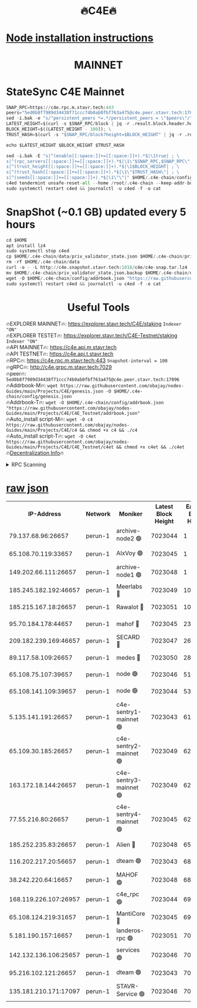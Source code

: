 <h1 align="center"> 🔥C4E🔥</h1>

[Node installation instructions](https://github.com/obajay/nodes-Guides/tree/main/Projects/C4E)
=

<h1 align="center"> MAINNET</h1>

# StateSync C4E Mainnet
```python
SNAP_RPC=https://c4e.rpc.m.stavr.tech:443
peers="5ed0b8f7989d34438f71ccc74b0ab0fbf763a475@c4e.peer.stavr.tech:17096"
sed -i.bak -e "s/^persistent_peers *=.*/persistent_peers = \"$peers\"/" $HOME/.c4e-chain/config/config.toml
LATEST_HEIGHT=$(curl -s $SNAP_RPC/block | jq -r .result.block.header.height); \
BLOCK_HEIGHT=$((LATEST_HEIGHT - 100)); \
TRUST_HASH=$(curl -s "$SNAP_RPC/block?height=$BLOCK_HEIGHT" | jq -r .result.block_id.hash)

echo $LATEST_HEIGHT $BLOCK_HEIGHT $TRUST_HASH

sed -i.bak -E "s|^(enable[[:space:]]+=[[:space:]]+).*$|\1true| ; \
s|^(rpc_servers[[:space:]]+=[[:space:]]+).*$|\1\"$SNAP_RPC,$SNAP_RPC\"| ; \
s|^(trust_height[[:space:]]+=[[:space:]]+).*$|\1$BLOCK_HEIGHT| ; \
s|^(trust_hash[[:space:]]+=[[:space:]]+).*$|\1\"$TRUST_HASH\"| ; \
s|^(seeds[[:space:]]+=[[:space:]]+).*$|\1\"\"|" $HOME/.c4e-chain/config/config.toml
c4ed tendermint unsafe-reset-all --home /root/.c4e-chain --keep-addr-book
sudo systemctl restart c4ed && journalctl -u c4ed -f -o cat
```
# SnapShot (~0.1 GB) updated every 5 hours
```python
cd $HOME
apt install lz4
sudo systemctl stop c4ed
cp $HOME/.c4e-chain/data/priv_validator_state.json $HOME/.c4e-chain/priv_validator_state.json.backup
rm -rf $HOME/.c4e-chain/data
curl -o - -L http://c4e.snapshot.stavr.tech:1018/c4e/c4e-snap.tar.lz4 | lz4 -c -d - | tar -x -C $HOME/.c4e-chain --strip-components 2
mv $HOME/.c4e-chain/priv_validator_state.json.backup $HOME/.c4e-chain/data/priv_validator_state.json
wget -O $HOME/.c4e-chain/config/addrbook.json "https://raw.githubusercontent.com/obajay/nodes-Guides/main/Projects/C4E/addrbook.json"
sudo systemctl restart c4ed && journalctl -u c4ed -f -o cat
```
 <h1 align="center"> Useful Tools</h1>

🔥EXPLORER MAINNET🔥:  https://explorer.stavr.tech/C4E/staking            `Indexer "ON"` \
🔥EXPLORER TESTET🔥:   https://explorer.stavr.tech/C4E-Testnet/staking     `Indexer "ON"` \
🔥API MAINNET🔥:       https://c4e.api.m.stavr.tech \
🔥API TESTNET🔥:       https://c4e.api.t.stavr.tech \
🔥RPC🔥:               https://c4e.rpc.m.stavr.tech:443                  `Snapshot-interval = 100` \
🔥gRPC🔥:              http://c4e.grpc.m.stavr.tech:7029 \
🔥peer🔥:              `5ed0b8f7989d34438f71ccc74b0ab0fbf763a475@c4e.peer.stavr.tech:17096` \
🔥Addrbook-M🔥:    ```wget https://raw.githubusercontent.com/obajay/nodes-Guides/main/Projects/C4E/genesis.json -O $HOME/.c4e-chain/config/genesis.json``` \
🔥Addrbook-T🔥:    ```wget -O $HOME/.c4e-chain/config/addrbook.json "https://raw.githubusercontent.com/obajay/nodes-Guides/main/Projects/C4E/C4E_Testnet/addrbook.json"``` \
🔥Auto_install script-M🔥: ```wget -O c4 https://raw.githubusercontent.com/obajay/nodes-Guides/main/Projects/C4E/c4 && chmod +x c4 && ./c4``` \
🔥Auto_install script-T🔥: ```wget -O c4et https://raw.githubusercontent.com/obajay/nodes-Guides/main/Projects/C4E/C4E_Testnet/c4et && chmod +x c4et && ./c4et``` \
🔥[Decentralization Info](https://github.com/obajay/StateSync-snapshots/tree/main/Projects/C4E/Decentralization)🔥




<details>
<summary>RPC Scanning</summary>

<h2 align="center"> We scan nodes in real time every 4 hours. And we provide the final result of RPC endpoints.
We cannot influence the operation of these nodes in any way. </h2>


```python
If Voting Power is higher than 0 --> then the Node is a validator of the network and may be subject to attack and be a potential threat to the chain.
```
```python
We marked such validators with a red symbol
```

</details>

[raw json](https://rpc-check.c4e.stavr.tech/c4e/rpc-c4e-result.json)
=



<table><tr><th>IP-Address</th><th>Network</th><th>Moniker</th><th>Latest Block Height</th><th>Earliest Block Height</th><th>Catching Up</th><th>Tx Index</th><th>Voting Power</th><th>Scan Time</th></tr><tr><td>79.137.68.96:26657</td><td>perun-1</td><td>archive-node2 🟢</td><td>7023044</td><td>1</td><td>False</td><td>on</td><td>0</td><td>2024-02-04T02:56:57.303434740UTC</td></tr><tr><td>65.108.70.119:33657</td><td>perun-1</td><td>AlxVoy 🟢</td><td>7023045</td><td>1</td><td>False</td><td>on</td><td>0</td><td>2024-02-04T02:57:11.952070277UTC</td></tr><tr><td>149.202.66.111:26657</td><td>perun-1</td><td>archive-node1 🟢</td><td>7023048</td><td>1</td><td>False</td><td>on</td><td>0</td><td>2024-02-04T02:57:28.345336753UTC</td></tr><tr><td>185.245.182.192:46657</td><td>perun-1</td><td>Meerlabs 🔴</td><td>7023049</td><td>1051501</td><td>False</td><td>on</td><td>527310</td><td>2024-02-04T02:57:35.766163730UTC</td></tr><tr><td>185.215.167.18:26657</td><td>perun-1</td><td>Rawalot 🔴</td><td>7023051</td><td>1090501</td><td>False</td><td>on</td><td>701423</td><td>2024-02-04T02:57:47.715163017UTC</td></tr><tr><td>95.70.184.178:44657</td><td>perun-1</td><td>mahof 🔴</td><td>7023045</td><td>2342001</td><td>False</td><td>off</td><td>1865533</td><td>2024-02-04T02:57:11.286459764UTC</td></tr><tr><td>209.182.239.169:46657</td><td>perun-1</td><td>SECARD 🔴</td><td>7023047</td><td>2616101</td><td>False</td><td>off</td><td>1136703</td><td>2024-02-04T02:57:23.660489635UTC</td></tr><tr><td>89.117.58.109:26657</td><td>perun-1</td><td>medes 🔴</td><td>7023050</td><td>2826001</td><td>False</td><td>off</td><td>1484927</td><td>2024-02-04T02:57:42.976652391UTC</td></tr><tr><td>65.108.75.107:39657</td><td>perun-1</td><td>node 🟢</td><td>7023046</td><td>5198801</td><td>False</td><td>on</td><td>0</td><td>2024-02-04T02:57:14.767807204UTC</td></tr><tr><td>65.108.141.109:39657</td><td>perun-1</td><td>node 🟢</td><td>7023044</td><td>5303301</td><td>False</td><td>on</td><td>0</td><td>2024-02-04T02:56:59.806047828UTC</td></tr><tr><td>5.135.141.191:26657</td><td>perun-1</td><td>c4e-sentry1-mainnet 🟢</td><td>7023043</td><td>6198001</td><td>False</td><td>on</td><td>0</td><td>2024-02-04T02:56:56.298777069UTC</td></tr><tr><td>65.109.30.185:26657</td><td>perun-1</td><td>c4e-sentry2-mainnet 🟢</td><td>7023049</td><td>6238301</td><td>False</td><td>on</td><td>0</td><td>2024-02-04T02:57:35.348319601UTC</td></tr><tr><td>163.172.18.144:26657</td><td>perun-1</td><td>c4e-sentry3-mainnet 🟢</td><td>7023049</td><td>6239001</td><td>False</td><td>on</td><td>0</td><td>2024-02-04T02:57:36.373260889UTC</td></tr><tr><td>77.55.216.80:26657</td><td>perun-1</td><td>c4e-sentry4-mainnet 🟢</td><td>7023045</td><td>6241001</td><td>False</td><td>on</td><td>0</td><td>2024-02-04T02:57:11.620025320UTC</td></tr><tr><td>185.252.235.83:26657</td><td>perun-1</td><td>Alien 🔴</td><td>7023048</td><td>6502501</td><td>False</td><td>on</td><td>1136761</td><td>2024-02-04T02:57:28.729738398UTC</td></tr><tr><td>116.202.217.20:56657</td><td>perun-1</td><td>dteam 🟢</td><td>7023043</td><td>6800901</td><td>False</td><td>on</td><td>0</td><td>2024-02-04T02:56:56.550882496UTC</td></tr><tr><td>38.242.220.64:16657</td><td>perun-1</td><td>MAHOF 🟢</td><td>7023048</td><td>6885501</td><td>False</td><td>on</td><td>0</td><td>2024-02-04T02:57:25.984178882UTC</td></tr><tr><td>168.119.226.107:26957</td><td>perun-1</td><td>c4e_rpc 🟢</td><td>7023044</td><td>6923044</td><td>False</td><td>on</td><td>0</td><td>2024-02-04T02:57:04.208418787UTC</td></tr><tr><td>65.108.124.219:31657</td><td>perun-1</td><td>MantiCore 🔴</td><td>7023045</td><td>6923045</td><td>False</td><td>off</td><td>193352</td><td>2024-02-04T02:57:10.782946778UTC</td></tr><tr><td>5.181.190.157:16657</td><td>perun-1</td><td>landeros-rpc 🟢</td><td>7023051</td><td>7009001</td><td>False</td><td>on</td><td>0</td><td>2024-02-04T02:57:47.417910784UTC</td></tr><tr><td>142.132.136.106:25657</td><td>perun-1</td><td>services 🟢</td><td>7023046</td><td>7012001</td><td>False</td><td>on</td><td>0</td><td>2024-02-04T02:57:14.363784944UTC</td></tr><tr><td>95.216.102.121:26657</td><td>perun-1</td><td>dteam 🟢</td><td>7023043</td><td>7015601</td><td>False</td><td>on</td><td>0</td><td>2024-02-04T02:56:56.961755647UTC</td></tr><tr><td>135.181.210.171:17097</td><td>perun-1</td><td>STAVR-Service 🟢</td><td>7023046</td><td>7020201</td><td>False</td><td>on</td><td>0</td><td>2024-02-04T02:57:15.142941388UTC</td></tr></table>
